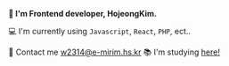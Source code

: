 **👋 I'm Frontend developer, HojeongKim.**

💻 I'm currently using `Javascript`, `React`, `PHP`, ect..

📮 Contact me w2314@e-mirim.hs.kr
📚 I'm studying <a href="https://startcp.tistory.com/"> here!</a>
